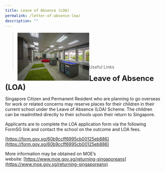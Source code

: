 ```yaml
---
title: Leave of Absence (LOA)
permalink: /letter-of-absence-loa/
description: ""
---
```

><img src="/images/Useful%20Links/Picture-6-scaled.jpg"  
     style="width:50%"
			align="left"><br><br><br><br><br><br>
>Useful Links

**<font size=5>Leave of Absence (LOA)</font>**

Singapore Citizen and Permanent Resident who are planning to go overseas for work or related concerns may reserve places for their children in their current school under the Leave of Absence (LOA) Scheme. The children can be readmitted directly to their schools upon their return to Singapore.

Applicants are to complete the LOA application form via the following FormSG link and contact the school on the outcome and LOA fees.

[https://form.gov.sg/60b9ccff6995cb00125eb886](https://form.gov.sg/60b9ccff6995cb00125eb886)

More information may be obtained on MOE’s website: [https://www.moe.gov.sg/returning-singaporeans](https://www.moe.gov.sg/returning-singaporeans)